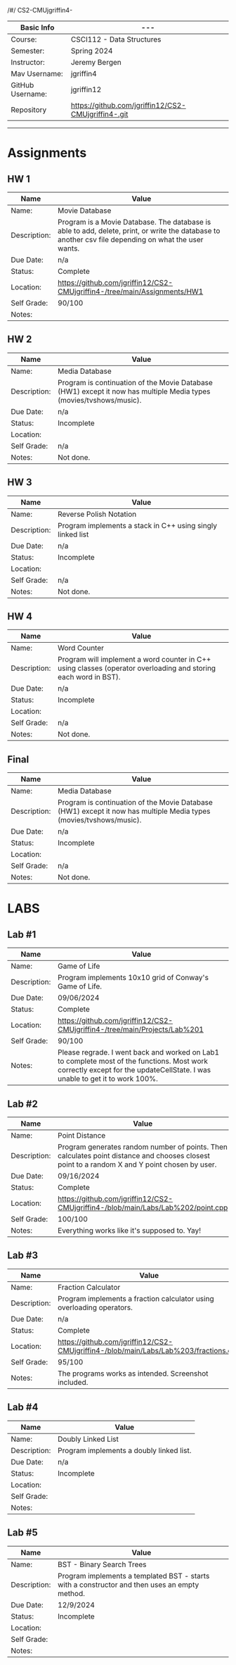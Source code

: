 /#/ CS2-CMUjgriffin4-

| Basic Info | --- |
| --- | ---|
| Course: | CSCI112 - Data Structures|
| Semester: | Spring 2024 |
| Instructor: | Jeremy Bergen |
| Mav Username: | jgriffin4 |
| GitHub Username: | jgriffin12 |
| Repository |https://github.com/jgriffin12/CS2-CMUjgriffin4-.git |

_______________________________________________________________________________________________________________
# Assignments

## HW 1
| Name | Value |
| --- | --- |
| Name: | Movie Database |
| Description: | Program is a Movie Database. The database is able to add, delete, print, or write the database to another csv file depending on what the user wants.  |
| Due Date: | n/a |
| Status: | Complete |
| Location: |https://github.com/jgriffin12/CS2-CMUjgriffin4-/tree/main/Assignments/HW1 |
| Self Grade: | 90/100 |
| Notes: |  |

## HW 2
| Name | Value |
| --- | --- |
| Name: | Media Database |
| Description: | Program is continuation of the Movie Database (HW1) except it now has multiple Media types (movies/tvshows/music).   |
| Due Date: | n/a |
| Status: | Incomplete |
| Location: | |
| Self Grade: | n/a |
| Notes: | Not done.  |

## HW 3
| Name | Value |
| --- | --- |
| Name: | Reverse Polish Notation |
| Description: | Program implements a stack in C++ using singly linked list   |
| Due Date: | n/a |
| Status: | Incomplete |
| Location: | |
| Self Grade: | n/a |
| Notes: | Not done.  |

## HW 4
| Name | Value |
| --- | --- |
| Name: | Word Counter |
| Description: | Program will implement a word counter in C++ using classes (operator overloading and storing each word in BST).  |
| Due Date: | n/a |
| Status: | Incomplete |
| Location: | |
| Self Grade: | n/a |
| Notes: | Not done.  |

## Final
| Name | Value |
| --- | --- |
| Name: | Media Database |
| Description: | Program is continuation of the Movie Database (HW1) except it now has multiple Media types (movies/tvshows/music).   |
| Due Date: | n/a |
| Status: | Incomplete |
| Location: | |
| Self Grade: | n/a |
| Notes: | Not done.  |

# LABS

## Lab #1
| Name | Value |
| --- | --- |
| Name: | Game of Life |
| Description: | Program implements 10x10 grid of Conway's Game of Life. |
| Due Date: | 09/06/2024 |
| Status: | Complete |
| Location: | https://github.com/jgriffin12/CS2-CMUjgriffin4-/tree/main/Projects/Lab%201 |
| Self Grade: | 90/100 |
| Notes: | Please regrade. I went back and worked on Lab1 to complete most of the functions. Most work correctly except for the updateCellState. I was unable to get it to work 100%. |

## Lab #2
| Name | Value |
| --- | --- |
| Name: | Point Distance |
| Description: | Program generates random number of points. Then calculates point distance and chooses closest point to a random X and Y point chosen by user. |
| Due Date: | 09/16/2024 |
| Status: | Complete |
| Location: |https://github.com/jgriffin12/CS2-CMUjgriffin4-/blob/main/Labs/Lab%202/point.cpp |
| Self Grade: | 100/100 |
| Notes: | Everything works like it's supposed to. Yay!  |

## Lab #3
| Name | Value |
| --- | --- |
| Name: | Fraction Calculator |
| Description: | Program implements a fraction calculator using overloading operators.  |
| Due Date: | n/a|
| Status: | Complete |
| Location: |https://github.com/jgriffin12/CS2-CMUjgriffin4-/blob/main/Labs/Lab%203/fractions.cpp |
| Self Grade: | 95/100 |
| Notes: |  The programs works as intended. Screenshot included. |

## Lab #4
| Name | Value |
| --- | --- |
| Name: | Doubly Linked List |
| Description: | Program implements a doubly linked list.  |
| Due Date: | n/a|
| Status: | Incomplete |
| Location: | |
| Self Grade: |  |
| Notes: |   |

## Lab #5
| Name | Value |
| --- | --- |
| Name: | BST - Binary Search Trees |
| Description: | Program implements a templated BST - starts with a constructor and then uses an empty method. |
| Due Date: | 12/9/2024 |
| Status: | Incomplete |
| Location: | |
| Self Grade: |  |
| Notes: |   |